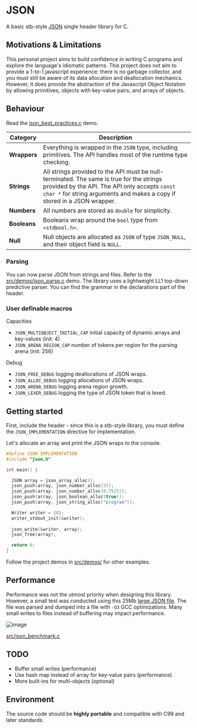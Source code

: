 # JSON
A basic stb-style [JSON](https://www.json.org/json-en.html) single header library for C.

## Motivations & Limitations
This personal project aims to build confidence in writing C programs and explore the language's idiomatic patterns.
This project does not aim to provide a 1-to-1 javascript experience: there is no garbage collector, and you must still be aware
of its data allocation and deallocation mechanics. However, it does provide the abstraction of the Javascript Object Notation 
by allowing primitives, objects with key-value pairs, and arrays of objects.  

## Behaviour

Read the [json_best_practices.c](src/demos/json_best_practices.c) demo.

| **Category**     | **Description**  |
|------------------|------------------|
| **Wrappers**     | Everything is wrapped in the `JSON` type, including primitives. The API handles most of the runtime type checking. |
| **Strings**      | All strings provided to the API must be null-terminated. The same is true for the strings provided by the API. The API only accepts `const char *` for string arguments and makes a copy if stored in a JSON wrapper. |
| **Numbers**      | All numbers are stored as `double` for simplicity. |
| **Booleans**     | Booleans wrap around the `bool` type from `<stdbool.h>`. |
| **Null**         | Null objects are allocated as `JSON` of type `JSON_NULL`, and their object field is `NULL`. |

### Parsing
You can now parse JSON from strings and files. Refer to the [src/demos/json_parse.c](src/demos/json_parse.c) demo. The library uses a lightweight LL1 top-down predictive parser. You can find the grammar in the declarations part of the header.

### User definable macros
Capacities
* `JSON_MULTIOBJECT_INITIAL_CAP` initial capacity of dynamic arrays and key-values (init: 4)
* `JSON_ARENA_REGION_CAP` number of tokens per region for the parsing arena (init: 256)  

Debug
* `JSON_FREE_DEBUG` logging deallocations of JSON wraps.
* `JSON_ALLOC_DEBUG` logging allocations of JSON wraps.
* `JSON_ARENA_DEBUG` logging arena region growth.
* `JSON_LEXER_DEBUG` logging the type of JSON token that is lexed.

## Getting started
First, include the header - since this is a stb-style library, you must define the `JSON_IMPLEMENTATION` directive for implementation. 

Let's allocate an array and print the JSON wraps to the console.

```c
#define JSON_IMPLEMENTATION
#include "json.h"

int main() {

  JSON array = json_array_alloc();
  json_push(array, json_number_alloc(3));
  json_push(array, json_number_alloc(0.7525));
  json_push(array, json_boolean_alloc(true));
  json_push(array, json_string_alloc("program"));

  Writer writer = {0};
  writer_stdout_init(&writer);
  
  json_write(&writer, array);
  json_free(array);

  return 0;
}
```
Follow the project demos in [src/demos/](src/demos/) for other examples.

## Performance
Performance was not the utmost priority when designing this library. However, a small test was conducted using this 25Mb [large JSON file](https://github.com/json-iterator/test-data/blob/master/large-file.json). The file was parsed and dumped into a file with `-O3` GCC optimizations. Many small writes to files instead of buffering may impact performance.   

![image](https://github.com/user-attachments/assets/13a9e99b-4d23-4ae3-b8fe-86e127a34958)

[src/json_benchmark.c](src/demos/json_benchmark.c)

## TODO
* Buffer small writes (performance)
* Use hash map instead of array for key-value pairs (performance)
* More built-ins for multi-objects (optional)

## Environment
The source code should be **highly portable** and compatible with C99 and later standards.
